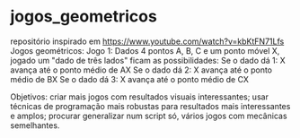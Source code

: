 # jogos_geometricos
repositório inspirado em https://www.youtube.com/watch?v=kbKtFN71Lfs
Jogos geométricos:
Jogo 1:
  Dados 4 pontos A, B, C e um ponto móvel X,  jogado um "dado de três lados" ficam as possibilidades:
    Se o dado dá 1: X avança até o ponto médio de AX
    Se o dado dá 2: X avança até o ponto médio de BX
    Se o dado dá 3: X avança até o ponto médio de CX
    
 Objetivos:
 criar mais jogos com resultados visuais interessantes;
 usar técnicas de programação mais robustas para resultados mais interessantes e amplos;
 procurar generalizar num script só, vários jogos com mecânicas semelhantes.
